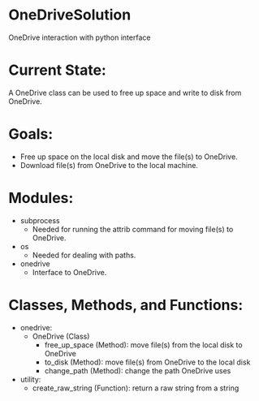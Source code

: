 # OneDriveSolution
OneDrive interaction with python interface

# Current State:
A OneDrive class can be used to free up space and write to disk from OneDrive.

# Goals:
- Free up space on the local disk and move the file(s) to OneDrive.
- Download file(s) from OneDrive to the local machine.

# Modules:
- subprocess
  - Needed for running the attrib command for moving file(s) to OneDrive.
- os
  - Needed for dealing with paths.
- onedrive
  - Interface to OneDrive.

# Classes, Methods, and Functions:
- onedrive:
  - OneDrive (Class)
    - free_up_space (Method): move file(s) from the local disk to OneDrive
    - to_disk (Method): move file(s) from OneDrive to the local disk
    - change_path (Method): change the path OneDrive uses
- utility:
  - create_raw_string (Function): return a raw string from a string
